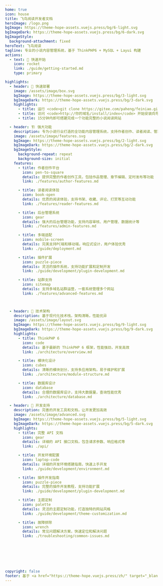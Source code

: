 ```yaml
---
home: true
icon: house
title: 飞鸟阅读开发者文档
heroImage: /logo.png
bgImage: https://theme-hope-assets.vuejs.press/bg/6-light.svg
bgImageDark: https://theme-hope-assets.vuejs.press/bg/6-dark.svg
bgImageStyle:
  background-attachment: fixed
heroText: 飞鸟阅读
tagline: 专业的小说内容管理系统，基于 ThinkPHP6 + MySQL + Layui 构建
actions:
  - text: 🚀 快速开始
    icon: rocket
    link: ./guide/getting-started.md
    type: primary

highlights:
  - header: 🚀 快速部署
    image: /assets/image/box.svg
    bgImage: https://theme-hope-assets.vuejs.press/bg/3-light.svg
    bgImageDark: https://theme-hope-assets.vuejs.press/bg/3-dark.svg
    highlights:
      - title: 运行 <code>git clone https://gitee.com/paheng/feiniao.git</code> 克隆项目到本地
      - title: 访问 <code>http://你的域名/install/index</code> 开始安装向导
      - title: 15分钟内即可搭建完成一个功能完整的小说阅读网站

  - header: 🏗️ 强大功能
    description: 专为小说行业打造的全功能内容管理系统，支持作者创作、读者阅读、管理运营等全流程。
    image: /assets/image/features.svg
    bgImage: https://theme-hope-assets.vuejs.press/bg/2-light.svg
    bgImageDark: https://theme-hope-assets.vuejs.press/bg/2-dark.svg
    bgImageStyle:
      background-repeat: repeat
      background-size: initial
    features:
      - title: 作者创作平台
        icon: pen-to-square
        details: 提供完整的作者创作工具，包括作品管理、章节编辑、定时发布等功能
        link: ./features/author-features.md

      - title: 读者阅读体验
        icon: book-open
        details: 优质的阅读体验，支持书架、收藏、评论、打赏等互动功能
        link: ./features/reader-features.md

      - title: 后台管理系统
        icon: gear
        details: 强大的后台管理功能，支持内容审核、用户管理、数据统计等
        link: ./features/admin-features.md

      - title: 多端适配
        icon: mobile-screen
        details: 完美支持PC端和移动端，响应式设计，用户体验优秀
        link: ./guide/deployment.md

      - title: 插件扩展
        icon: puzzle-piece
        details: 灵活的插件系统，支持功能扩展和定制开发
        link: ./guide/development/plugin-development.md

      - title: 站群支持
        icon: sitemap
        details: 支持多域名站群运营，一套系统管理多个网站
        link: ./features/advanced-features.md

      

  - header: 🎨 技术架构
    description: 基于现代化技术栈，架构清晰，性能优异
    image: /assets/image/layout.svg
    bgImage: https://theme-hope-assets.vuejs.press/bg/9-light.svg
    bgImageDark: https://theme-hope-assets.vuejs.press/bg/9-dark.svg
    highlights:
      - title: ThinkPHP 6
        icon: code
        details: 基于最新的 ThinkPHP 6 框架，性能强劲，开发高效
        link: ./architecture/overview.md

      - title: 模块化设计
        icon: cubes
        details: 清晰的模块划分，支持多应用架构，易于维护和扩展
        link: ./architecture/module-structure.md

      - title: 数据库设计
        icon: database
        details: 合理的数据库设计，支持大数据量，查询性能优秀
        link: ./architecture/database.md

  - header: 💼 开发支持
    description: 完善的开发工具和文档，让开发更加高效
    image: /assets/image/advanced.svg
    bgImage: https://theme-hope-assets.vuejs.press/bg/5-light.svg
    bgImageDark: https://theme-hope-assets.vuejs.press/bg/5-dark.svg
    highlights:
      - title: 完整 API 文档
        icon: gear
        details: 详细的 API 接口文档，包含请求参数、响应格式等
        link: ./api/

      - title: 开发环境配置
        icon: laptop-code
        details: 详细的开发环境搭建指南，快速上手开发
        link: ./guide/development/environment.md

      - title: 插件开发指南
        icon: puzzle-piece
        details: 完整的插件开发教程，支持功能扩展
        link: ./guide/development/plugin-development.md

      - title: 主题定制
        icon: palette
        details: 灵活的主题定制功能，打造独特的网站风格
        link: ./guide/development/theme-customization.md

      - title: 故障排除
        icon: wrench
        details: 常见问题解决方案，快速定位和解决问题
        link: ./troubleshooting/common-issues.md

  

  

  

copyright: false
footer: 基于 <a href="https://theme-hope.vuejs.press/zh/" target="_blank">VuePress Theme Hope</a> 构建 | MIT 协议, 版权所有 © 2025 飞鸟阅读团队
---
```


